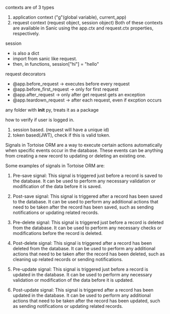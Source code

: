 contexts are of 3 types 
1. application context ("g"(global variable), current_app)
2. request context (request object, session object)
Both of these contexts are available in Sanic using the app.ctx and request.ctx properties, respectively.


session 
 - is also a dict
 - import from sanic like request.
 - then, in functions, session["hi"] = "hello"

request decorators
 - @app.before_request  -> executes before every request
 - @app.before_first_request  -> only for first request
 - @app.after_request   -> only after get request gets an exception
 - @app.teardown_request  ->  after each request, even if excption occurs

any folder with __init__ py, treats it as a package



how to verify if user is logged in.
1. session based. (request will have a unique id)
2. token based(JWT), check if this is valid token.


Signals in Tortoise ORM are a way to execute certain actions automatically when specific events occur in the database. These events can be anything from creating a new record to updating or deleting an existing one.

Some examples of signals in Tortoise ORM are:

1. Pre-save signal: This signal is triggered just before a record is saved to the database. It can be used to perform any necessary validation or modification of the data before it is saved.

2. Post-save signal: This signal is triggered after a record has been saved to the database. It can be used to perform any additional actions that need to be taken after the record has been saved, such as sending notifications or updating related records.

3. Pre-delete signal: This signal is triggered just before a record is deleted from the database. It can be used to perform any necessary checks or modifications before the record is deleted.

4. Post-delete signal: This signal is triggered after a record has been deleted from the database. It can be used to perform any additional actions that need to be taken after the record has been deleted, such as cleaning up related records or sending notifications.

5. Pre-update signal: This signal is triggered just before a record is updated in the database. It can be used to perform any necessary validation or modification of the data before it is updated.

6. Post-update signal: This signal is triggered after a record has been updated in the database. It can be used to perform any additional actions that need to be taken after the record has been updated, such as sending notifications or updating related records.